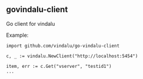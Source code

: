 govindalu-client
----------------
Go client for vindalu


Example:

    import github.com/vindalu/go-vindalu-client

    c, _ := vindalu.NewClient("http://localhost:5454")

    item, err := c.Get("vserver", "testid1")
    ...